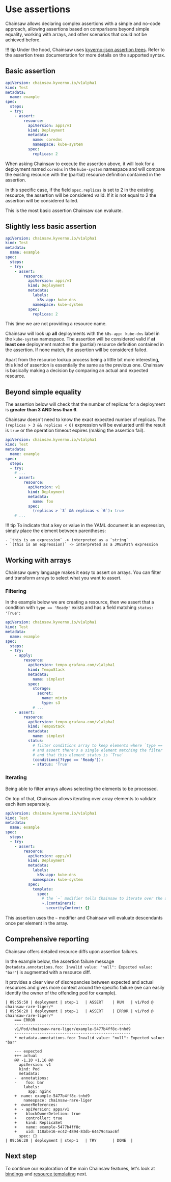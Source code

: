 # Use assertions

Chainsaw allows declaring complex assertions with a simple and no-code approach, allowing assertions based on comparisons beyond simple equality, working with arrays, and other scenarios that could not be achieved before.

!!! tip
    Under the hood, Chainsaw uses [kyverno-json assertion trees](https://kyverno.github.io/kyverno-json/latest/intro/). Refer to the assertion trees documentation for more details on the supported syntax.

## Basic assertion

```yaml
apiVersion: chainsaw.kyverno.io/v1alpha1
kind: Test
metadata:
  name: example
spec:
  steps:
  - try:
    - assert:
        resource:
          apiVersion: apps/v1
          kind: Deployment
          metadata:
            name: coredns
            namespace: kube-system
          spec:
            replicas: 2
```

When asking Chainsaw to execute the assertion above, it will look for a deployment named `coredns` in the `kube-system` namespace and will compare the existing resource with the (partial) resource definition contained in the assertion.

In this specific case, if the field `spec.replicas` is set to 2 in the existing resource, the assertion will be considered valid.
If it is not equal to 2 the assertion will be considered failed.

This is the most basic assertion Chainsaw can evaluate.

## Slightly less basic assertion

```yaml
apiVersion: chainsaw.kyverno.io/v1alpha1
kind: Test
metadata:
  name: example
spec:
  steps:
  - try:
    - assert:
        resource:
          apiVersion: apps/v1
          kind: Deployment
          metadata:
            labels:
              k8s-app: kube-dns
            namespace: kube-system
          spec:
            replicas: 2
```

This time we are not providing a resource name.

Chainsaw will look up **all** deployments with the `k8s-app: kube-dns` label in the `kube-system` namespace.
The assertion will be considered valid if **at least one** deployment matches the (partial) resource definition contained in the assertion.
If none match, the assertion will be considered failed.

Apart from the resource lookup process being a little bit more interesting, this kind of assertion is essentially the same as the previous one.
Chainsaw is basically making a decision by comparing an actual and expected resource.

## Beyond simple equality

The assertion below will check that the number of replicas for a deployment is **greater than 3 AND less than 6**.

Chainsaw doesn't need to know the exact expected number of replicas.
The `(replicas > 3 && replicas < 6)` expression will be evaluated until the result is `true` or the operation timeout expires (making the assertion fail).

```yaml
apiVersion: chainsaw.kyverno.io/v1alpha1
kind: Test
metadata:
  name: example
spec:
  steps:
  - try:
    # ...
    - assert:
        resource:
          apiVersion: v1
          kind: Deployment
          metadata:
            name: foo
          spec:
            (replicas > `3` && replicas < `6`): true
    # ...
```

!!! tip
    To indicate that a key or value in the YAML document is an expression, simply place the element between parentheses:

    - `this is an expression` -> interpreted as a `string`
    - `(this is an expression)` -> interpreted as a JMESPath expression


## Working with arrays

Chainsaw query language makes it easy to assert on arrays.
You can filter and transform arrays to select what you want to assert.

### Filtering 

In the example below we are creating a resource, then we assert that a condition with `type == 'Ready'` exists and has a field matching `status: 'True'`:

```yaml
apiVersion: chainsaw.kyverno.io/v1alpha1
kind: Test
metadata:
  name: example
spec:
  steps:
  - try:
    - apply:
        resource:
          apiVersion: tempo.grafana.com/v1alpha1
          kind: TempoStack
          metadata:
            name: simplest
          spec:
            storage:
              secret:
                name: minio
                type: s3
            # ...
    - assert:
        resource:
          apiVersion: tempo.grafana.com/v1alpha1
          kind: TempoStack
          metadata:
            name: simplest
          status:
            # filter conditions array to keep elements where `type == 'Ready'`
            # and assert there's a single element matching the filter
            # and that this element status is `True`
            (conditions[?type == 'Ready']):
            - status: 'True'
```

### Iterating

Being able to filter arrays allows selecting the elements to be processed.

On top of that, Chainsaw allows iterating over array elements to validate each item separately.

```yaml
apiVersion: chainsaw.kyverno.io/v1alpha1
kind: Test
metadata:
  name: example
spec:
  steps:
  - try:
    - assert:
        resource:
          apiVersion: apps/v1
          kind: Deployment
          metadata:
            labels:
              k8s-app: kube-dns
            namespace: kube-system
          spec:
            template:
              spec:
                # the `~` modifier tells Chainsaw to iterate over the array elements
                ~.(containers):
                  securityContext: {}
```

This assertion uses the `~` modifier and Chainsaw will evaluate descendants once per element in the array.

## Comprehensive reporting

Chainsaw offers detailed resource diffs upon assertion failures.

In the example below, the assertion failure message (`metadata.annotations.foo: Invalid value: "null": Expected value: "bar"`) is augmented with a resource diff.

It provides a clear view of discrepancies between expected and actual resources and gives more context around the specific failure (we can easily identify the owner of the offending pod for example).

```
| 09:55:50 | deployment | step-1   | ASSERT    | RUN   | v1/Pod @ chainsaw-rare-liger/*
| 09:56:20 | deployment | step-1   | ASSERT    | ERROR | v1/Pod @ chainsaw-rare-liger/*
    === ERROR
    ---------------------------------------------------
    v1/Pod/chainsaw-rare-liger/example-5477b4ff8c-tnhd9
    ---------------------------------------------------
    * metadata.annotations.foo: Invalid value: "null": Expected value: "bar"
    
    --- expected
    +++ actual
    @@ -1,10 +1,16 @@
      apiVersion: v1
      kind: Pod
      metadata:
    -  annotations:
    -    foo: bar
        labels:
          app: nginx
    +  name: example-5477b4ff8c-tnhd9
        namespace: chainsaw-rare-liger
    +  ownerReferences:
    +  - apiVersion: apps/v1
    +    blockOwnerDeletion: true
    +    controller: true
    +    kind: ReplicaSet
    +    name: example-5477b4ff8c
    +    uid: 118abe16-ec42-4894-83db-64479c4aac6f
      spec: {}
| 09:56:20 | deployment | step-1   | TRY       | DONE  |
```

## Next step

To continue our exploration of the main Chainsaw features, let's look at [bindings](./bindings.md) and [resource templating](./resource-templating.md) next.
